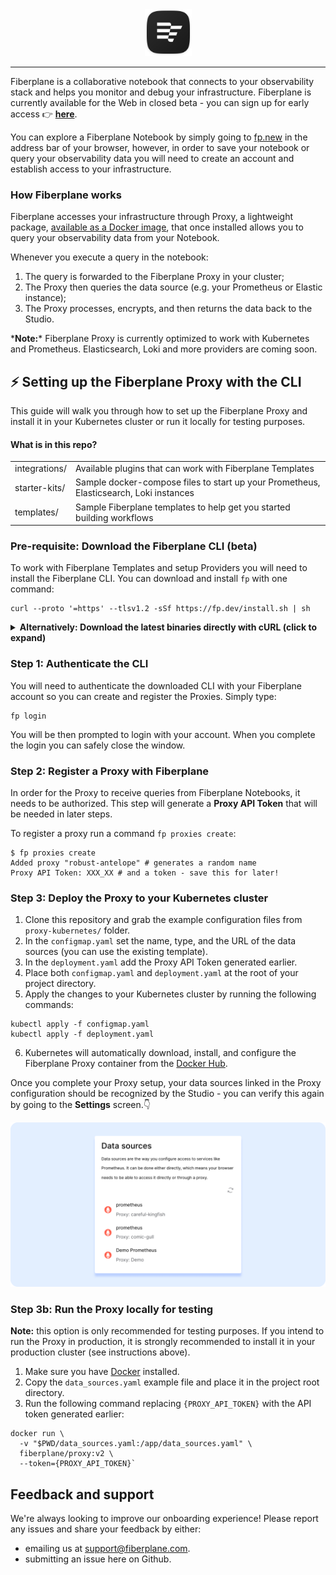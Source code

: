 <div align="center">
  <img alt="Fiberplane Logo" src="assets/fp-logo.svg" height="75"/>
  <hr style="border-width: 0.25em"></hr>
</div>

Fiberplane is a collaborative notebook that connects to your observability stack and helps you monitor and debug your infrastructure. Fiberplane is currently available for the Web in closed beta - you can sign up for early access 👉 **[here](https://fiberplane.dev)**.

You can explore a Fiberplane Notebook by simply going to [fp.new](https://fp.new) in the address bar of your browser, however, in order to save your notebook or query your observability data you will need to create an account and establish access to your infrastructure.

### How Fiberplane works

Fiberplane accesses your infrastructure through Proxy, a lightweight package, [available as a Docker image](https://hub.docker.com/r/fiberplane/proxy), that once installed allows you to query your observability data from your Notebook.

Whenever you execute a query in the notebook:

1. The query is forwarded to the Fiberplane Proxy in your cluster;
2. The Proxy then queries the data source (e.g. your Prometheus or Elastic instance);
3. The Proxy processes, encrypts, and then returns the data back to the Studio.

\***Note:**\* Fiberplane Proxy is currently optimized to work with Kubernetes and Prometheus. Elasticsearch, Loki and more providers are coming soon.

## ⚡️ Setting up the Fiberplane Proxy with the CLI

This guide will walk you through how to set up the Fiberplane Proxy and install it in your Kubernetes cluster or run it locally for testing purposes.

#### What is in this repo?

<table>
<tr>
    <td>integrations/</td>
    <td>Available plugins that can work with Fiberplane Templates</td>
</tr>
<tr>
    <td>starter-kits/</td>
    <td>Sample docker-compose files to start up your Prometheus, Elasticsearch, Loki instances</td>
</tr>
<tr>
    <td>templates/</td>
    <td>Sample Fiberplane templates to help get you started building workflows</td>
</tr>
</table>

### Pre-requisite: Download the Fiberplane CLI (beta)

To work with Fiberplane Templates and setup Providers you will need to install the Fiberplane CLI. You can download and install `fp` with one command:

```shell
curl --proto '=https' --tlsv1.2 -sSf https://fp.dev/install.sh | sh
```

<details>
<summary><strong>Alternatively: Download the latest binaries directly with cURL (click to expand)</strong></summary>

Mac (Apple Silicon):

```shell
curl -O https://fp.dev/fp/latest/aarch64-apple-darwin/fp
chmod 755 ./fp
```

Mac (Intel):

```shell
curl -O https://fp.dev/fp/latest/x86_64-apple-darwin/fp
chmod 755 ./fp
```

Linux / Windows (WSL):

```shell
curl -O https://fp.dev/fp/latest/x86_64-unknown-linux-gnu/fp
chmod 755 ./fp
```

</details>

### Step 1: Authenticate the CLI

You will need to authenticate the downloaded CLI with your Fiberplane account so you can create and register the Proxies. Simply type:

```shell
fp login
```

You will be then prompted to login with your account. When you complete the login you can safely close the window.

### Step 2: Register a Proxy with Fiberplane

In order for the Proxy to receive queries from Fiberplane Notebooks, it needs to be authorized. This step will generate a **Proxy API Token** that will be needed in later steps.

To register a proxy run a command `fp proxies create`:

```
$ fp proxies create
Added proxy "robust-antelope" # generates a random name
Proxy API Token: XXX_XX # and a token - save this for later!
```

### Step 3: Deploy the Proxy to your Kubernetes cluster

1. Clone this repository and grab the example configuration files from `proxy-kubernetes/` folder.
2. In the `configmap.yaml` set the name, type, and the URL of the data sources (you can use the existing template).
3. In the `deployment.yaml` add the Proxy API Token generated earlier.
4. Place both `configmap.yaml` and `deployment.yaml` at the root of your project directory.
5. Apply the changes to your Kubernetes cluster by running the following commands:

```shell
kubectl apply -f configmap.yaml
kubectl apply -f deployment.yaml
```

6. Kubernetes will automatically download, install, and configure the Fiberplane Proxy container from the [Docker Hub](https://hub.docker.com/r/fiberplane/proxy).

Once you complete your Proxy setup, your data sources linked in the Proxy configuration should be recognized by the Studio - you can verify this again by going to the **Settings** screen.👇

![List of data sources in settings](assets/proxy-datasource.png)

### Step 3b: Run the Proxy locally for testing

**Note:** this option is only recommended for testing purposes. If you intend to run the Proxy in production, it is strongly recommended to install it in your production cluster (see instructions above).

1. Make sure you have [Docker](https://docs.docker.com/get-docker/) installed.
2. Copy the `data_sources.yaml` example file and place it in the project root directory.
3. Run the following command replacing `{PROXY_API_TOKEN}` with the API token generated earlier:

```shell
docker run \
  -v "$PWD/data_sources.yaml:/app/data_sources.yaml" \
  fiberplane/proxy:v2 \
  --token={PROXY_API_TOKEN}`
```

## Feedback and support

We're always looking to improve our onboarding experience! Please report any issues and share your feedback by either:

- emailing us at [support@fiberplane.com](mailto:support@fiberplane.com).
- submitting an issue here on Github.